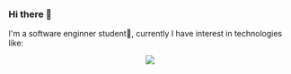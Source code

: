 ### Hi there 👋
I'm a software enginner student📓, currently I have interest in technologies like:
<p align="center">
  <a href="https://skillicons.dev">
    <img src="https://skillicons.dev/icons?i=git,github,cpp" />
  </a>
</p>
<!--
**JavaSamurai9/JavaSamurai9** is a ✨ _special_ ✨ repository because its `README.md` (this file) appears on your GitHub profile.
- 🌱 I’m currently learning ...
- 👯 I’m looking to collaborate on ...
- 🤔 I’m looking for help with ...
- 💬 Ask me about ...
- 📫 How to reach me: ...
- 😄 Pronouns: ...
- ⚡ Fun fact: ...
-->
